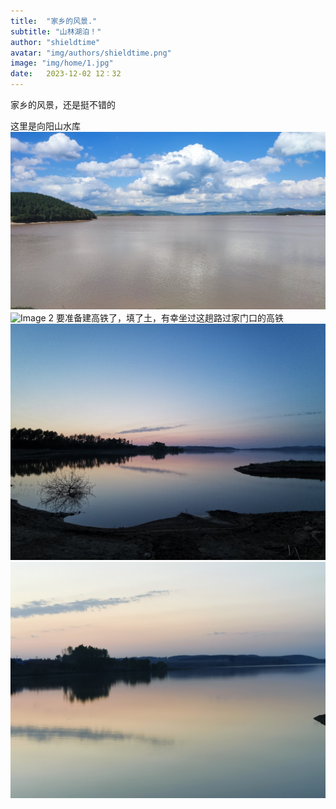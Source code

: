 ```yaml
---
title:  "家乡的风景."
subtitle: "山林湖泊！"
author: "shieldtime"
avatar: "img/authors/shieldtime.png"
image: "img/home/1.jpg"
date:   2023-12-02 12：32
---
```


家乡的风景，还是挺不错的

<body>
    <div class="waterfall">
      <!-- 瀑布流的图片项 -->
      这里是向阳山水库
        <img src="img/home/4.jpg" class="img" alt="Image 1">
        <img src="img/home/1.jpg" class="img" alt="Image 2">
      要准备建高铁了，填了土，有幸坐过这趟路过家门口的高铁
        <img src="img/home/11.jpg" class="img" alt="Image 2">
        <img src="img/home/6.jpg" class="img" alt="Image 2">
      </div>
      <!-- 更多图片项 -->